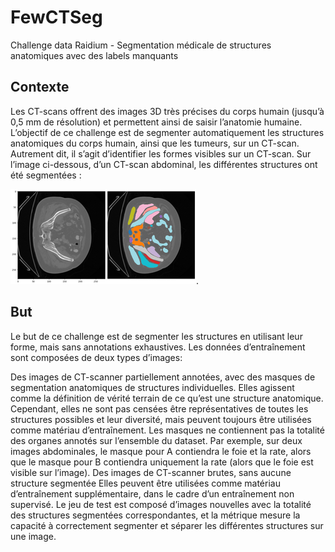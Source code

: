 # FewCTSeg
Challenge data Raidium - Segmentation médicale de structures anatomiques avec des labels manquants


## Contexte
Les CT-scans offrent des images 3D très précises du corps humain (jusqu’à 0,5 mm de résolution) et permettent ainsi de saisir l’anatomie humaine.
L’objectif de ce challenge est de segmenter automatiquement les structures anatomiques du corps humain, ainsi que les tumeurs, sur un CT-scan. Autrement dit, il s’agit d’identifier les formes visibles sur un CT-scan.
Sur l’image ci-dessous, d’un CT-scan abdominal, les différentes structures ont été segmentées :

![Exemple d'un CT scan abdominals](images/raidium_2024_1.png).

## But

Le but de ce challenge est de segmenter les structures en utilisant leur forme, mais sans annotations exhaustives.
Les données d’entraînement sont composées de deux types d’images:

Des images de CT-scanner partiellement annotées, avec des masques de segmentation anatomiques de structures individuelles.
Elles agissent comme la définition de vérité terrain de ce qu’est une structure anatomique.
Cependant, elles ne sont pas censées être représentatives de toutes les structures possibles et leur diversité, mais peuvent toujours être utilisées comme matériau d’entraînement.
Les masques ne contiennent pas la totalité des organes annotés sur l’ensemble du dataset. Par exemple, sur deux images abdominales,
le masque pour A contiendra le foie et la rate, alors que le masque pour B contiendra uniquement la rate (alors que le foie est visible sur l’image).
Des images de CT-scanner brutes, sans aucune structure segmentée
Elles peuvent être utilisées comme matériau d’entraînement supplémentaire, dans le cadre d’un entraînement non supervisé.
Le jeu de test est composé d’images nouvelles avec la totalité des structures segmentées correspondantes, et la métrique mesure la capacité à correctement segmenter et séparer les différentes structures sur une image.


